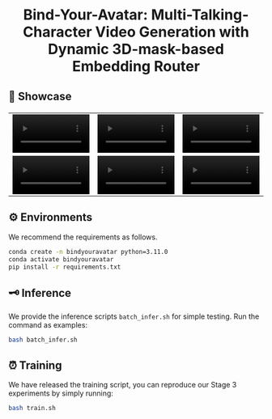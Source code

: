 
<h1 align='center'>Bind-Your-Avatar: Multi-Talking-Character Video Generation with Dynamic 3D-mask-based Embedding Router</h1>








## 📸 Showcase

<table border="0" style="width: 100%; text-align: left; margin-top: 20px;">
  <tr>
      <td>
          <video src="https://github.com/user-attachments/assets/f26b1240-b22f-4f6c-9a24-64bf08848f15" width="100%" controls autoplay loop></video>
      </td>
       <td>
          <video src="https://github.com/user-attachments/assets/9faaef7d-3cbf-4d8c-93ec-aada418ccfd3" width="100%" controls autoplay loop></video>
     </td>
      <td>
          <video src="https://github.com/user-attachments/assets/10ec4363-1ea0-42f5-af79-d242be277289" width="100%" controls autoplay loop></video>
     </td>
  </tr>
        <td>
          <video src="https://github.com/user-attachments/assets/f0ba3e32-0881-4be6-b02f-0b7dffc0e39f" width="100%" controls autoplay loop></video>
      </td>
      <td>
          <video src="https://github.com/user-attachments/assets/327cdf21-1042-4923-aa8b-730e8bd1dea4" width="100%" controls autoplay loop></video>
      </td>
       <td>
          <video src="https://github.com/user-attachments/assets/4e0706f8-3634-47c4-816e-5eceb5c58280" width="100%" controls autoplay loop></video>
     </td>
  </tr>
  <tr>
</table>

## ⚙️ Environments

We recommend the requirements as follows. 

```bash
conda create -n bindyouravatar python=3.11.0
conda activate bindyouravatar
pip install -r requirements.txt
```

## 🗝️ Inference 
We provide the inference scripts ```batch_infer.sh``` for simple testing. Run the command as examples: 

```bash
bash batch_infer.sh
```

## ⏰ Training

We have released the training script, you can reproduce our Stage 3 experiments by simply running:

```bash
bash train.sh
```
